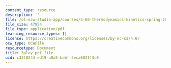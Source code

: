 ```yaml
---
content_type: resource
description: ''
file: /ol-ocw-studio-app/courses/5-60-thermodynamics-kinetics-spring-2008/c33f0244ed19a0a5bebf5eca6821f3c0_xgUCzL3TD1g.pdf
file_size: 47954
file_type: application/pdf
learning_resource_types: []
license: https://creativecommons.org/licenses/by-nc-sa/4.0/
ocw_type: OCWFile
resourcetype: Document
title: 3play pdf file
uid: c33f0244-ed19-a0a5-bebf-5eca6821f3c0
---
```

